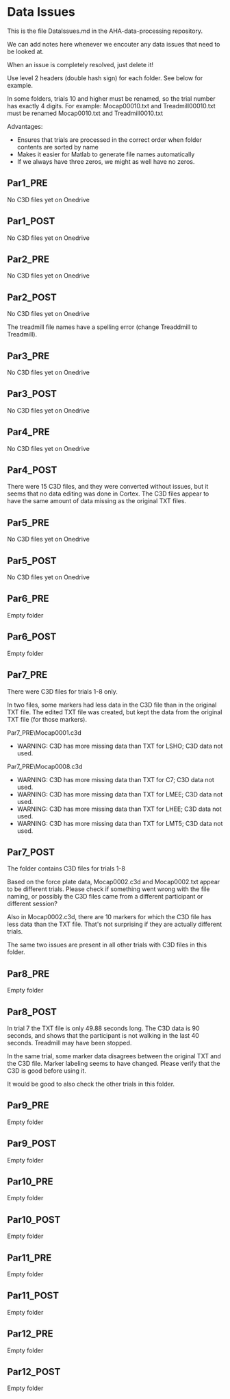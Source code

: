 # Data Issues

This is the file DataIssues.md in the AHA-data-processing repository.

We can add notes here whenever we encouter any data issues that need to be looked at.

When an issue is completely resolved, just delete it!

Use level 2 headers (double hash sign) for each folder.  See below for example.

In some folders, trials 10 and higher must be renamed, so the trial number has exactly 4 digits.  For example:
Mocap00010.txt and Treadmill00010.txt must be renamed Mocap0010.txt and Treadmill0010.txt

Advantages:
* Ensures that trials are processed in the correct order when folder contents are sorted by name
* Makes it easier for Matlab to generate file names automatically
* If we always have three zeros, we might as well have no zeros.

## Par1_PRE
No C3D files yet on Onedrive

## Par1_POST
No C3D files yet on Onedrive

## Par2_PRE
No C3D files yet on Onedrive

## Par2_POST
No C3D files yet on Onedrive

The treadmill file names have a spelling error (change Treaddmill to Treadmill).

## Par3_PRE
No C3D files yet on Onedrive

## Par3_POST
No C3D files yet on Onedrive

## Par4_PRE
No C3D files yet on Onedrive

## Par4_POST
There were 15 C3D files, and they were converted without issues, but it seems that no data editing was done in Cortex.  The C3D files appear to have the same amount of data missing as the original TXT files.  

## Par5_PRE
No C3D files yet on Onedrive

## Par5_POST
No C3D files yet on Onedrive

## Par6_PRE
Empty folder

## Par6_POST
Empty folder

## Par7_PRE
There were C3D files for trials 1-8 only.

In two files, some markers had less data in the C3D file than in the original TXT file.  The edited TXT file was created, but kept the data from the original TXT file (for those markers).

Par7_PRE\Mocap0001.c3d
* WARNING: C3D has more missing data than TXT for LSHO; C3D data not used.

Par7_PRE\Mocap0008.c3d
* WARNING: C3D has more missing data than TXT for C7; C3D data not used.
* WARNING: C3D has more missing data than TXT for LMEE; C3D data not used.
* WARNING: C3D has more missing data than TXT for LHEE; C3D data not used.
* WARNING: C3D has more missing data than TXT for LMT5; C3D data not used.


## Par7_POST

The folder contains C3D files for trials 1-8

Based on the force plate data, Mocap0002.c3d and Mocap0002.txt appear to be different trials.  Please check if something went wrong with the file naming, or possibly the C3D files came from a different participant or different session?

Also in Mocap0002.c3d, there are 10 markers for which the C3D file has less data than the TXT file.  That's not surprising if they are actually different trials.

The same two issues are present in all other trials with C3D files in this folder.

## Par8_PRE
Empty folder

## Par8_POST
In trial 7 the TXT file is only 49.88 seconds long.  The C3D data is 90 seconds, and shows that the participant is not walking in the last 40 seconds.  Treadmill may have been stopped.

In the same trial, some marker data disagrees between the original TXT and the C3D file. Marker labeling seems to have changed.  Please verify that the C3D is good before using it.

It would be good to also check the other trials in this folder.

## Par9_PRE
Empty folder

## Par9_POST
Empty folder

## Par10_PRE
Empty folder

## Par10_POST
Empty folder

## Par11_PRE
Empty folder

## Par11_POST
Empty folder

## Par12_PRE
Empty folder

## Par12_POST
Empty folder








